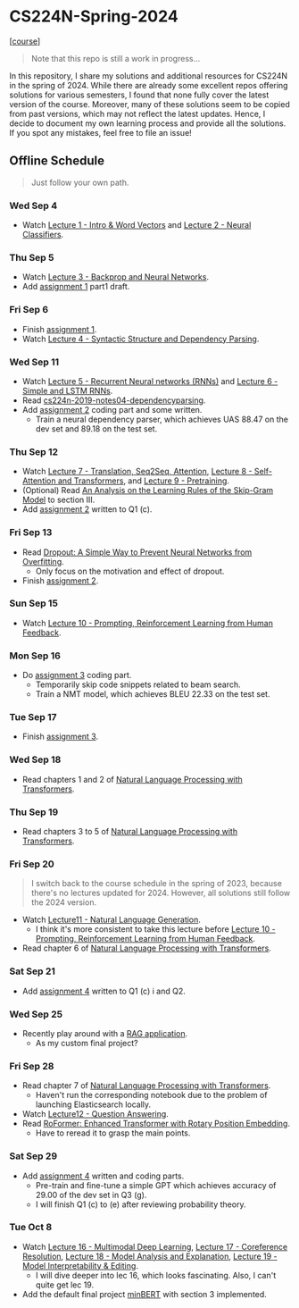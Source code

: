# CS224N-Spring-2024

[[course](https://web.stanford.edu/class/cs224n/index.html)]

> Note that this repo is still a work in progress...

In this repository, I share my solutions and additional resources for CS224N in the spring of 2024. While there are already some excellent repos offering solutions for various semesters, I found that none fully cover the latest version of the course. Moreover, many of these solutions seem to be copied from past versions, which may not reflect the latest updates. Hence, I decide to document my own learning process and provide all the solutions. If you spot any mistakes, feel free to file an issue!

## Offline Schedule
> Just follow your own path.

### Wed Sep 4
* Watch [Lecture 1 - Intro & Word Vectors](https://www.youtube.com/watch?v=rmVRLeJRkl4&list=PLoROMvodv4rMFqRtEuo6SGjY4XbRIVRd4&index=1) and [Lecture 2 - Neural Classifiers](https://www.youtube.com/watch?v=gqaHkPEZAew&list=PLoROMvodv4rMFqRtEuo6SGjY4XbRIVRd4&index=2).

### Thu Sep 5
* Watch [Lecture 3 - Backprop and Neural Networks](https://www.youtube.com/watch?v=X0Jw4kgaFlg&list=PLoROMvodv4rMFqRtEuo6SGjY4XbRIVRd4&index=3).
* Add [assignment 1](https://github.com/JiangJiaWei1103/CS224N-Spring-2024/blob/main/assignments/a1/exploring_word_vectors.ipynb) part1 draft.

### Fri Sep 6
* Finish [assignment 1](https://github.com/JiangJiaWei1103/CS224N-Spring-2024/blob/main/assignments/a1/exploring_word_vectors.ipynb).
* Watch [Lecture 4 - Syntactic Structure and Dependency Parsing](https://www.youtube.com/watch?v=PSGIodTN3KE&list=PLoROMvodv4rMFqRtEuo6SGjY4XbRIVRd4&index=5).

### Wed Sep 11
* Watch [Lecture 5 - Recurrent Neural networks (RNNs)](https://www.youtube.com/watch?v=PLryWeHPcBs&list=PLoROMvodv4rMFqRtEuo6SGjY4XbRIVRd4&index=5) and [Lecture 6 - Simple and LSTM RNNs](https://www.youtube.com/watch?v=0LixFSa7yts&list=PLoROMvodv4rMFqRtEuo6SGjY4XbRIVRd4&index=6).
* Read [cs224n-2019-notes04-dependencyparsing](https://github.com/JiangJiaWei1103/CS224N-Spring-2024/blob/main/notes/cs224n-2019-notes04-dependencyparsing.pdf).
* Add [assignment 2](https://github.com/JiangJiaWei1103/CS224N-Spring-2024/tree/main/assignments/a2) coding part and some written.
    * Train a neural dependency parser, which achieves UAS 88.47 on the dev set and 89.18 on the test set. 

### Thu Sep 12
* Watch [Lecture 7 - Translation, Seq2Seq, Attention](https://www.youtube.com/watch?v=wzfWHP6SXxY&list=PLoROMvodv4rMFqRtEuo6SGjY4XbRIVRd4&index=7), [Lecture 8 - Self-Attention and Transformers](https://www.youtube.com/watch?v=LWMzyfvuehA&list=PLoROMvodv4rMFqRtEuo6SGjY4XbRIVRd4&index=8), and [Lecture 9 - Pretraining](https://www.youtube.com/watch?v=DGfCRXuNA2w&list=PLoROMvodv4rMFqRtEuo6SGjY4XbRIVRd4&index=9).
* (Optional) Read [An Analysis on the Learning Rules of the Skip-Gram Model](https://arxiv.org/abs/2003.08489) to section III.
* Add [assignment 2](https://github.com/JiangJiaWei1103/CS224N-Spring-2024/tree/main/assignments/a2) written to Q1 (c).

### Fri Sep 13
* Read [Dropout: A Simple Way to Prevent Neural Networks from Overfitting](https://www.cs.toronto.edu/~rsalakhu/papers/srivastava14a.pdf).
    * Only focus on the motivation and effect of dropout.
* Finish [assignment 2](https://github.com/JiangJiaWei1103/CS224N-Spring-2024/tree/main/assignments/a2).

### Sun Sep 15
* Watch [Lecture 10 - Prompting, Reinforcement Learning from Human Feedback](https://www.youtube.com/watch?v=SXpJ9EmG3s4&list=PLoROMvodv4rMFqRtEuo6SGjY4XbRIVRd4&index=10).

### Mon Sep 16
* Do [assignment 3](https://github.com/JiangJiaWei1103/CS224N-Spring-2024/tree/main/assignments/a3) coding part.
    * Temporarily skip code snippets related to beam search. 
    * Train a NMT model, which achieves BLEU 22.33 on the test set.

### Tue Sep 17
* Finish [assignment 3](https://github.com/JiangJiaWei1103/CS224N-Spring-2024/tree/main/assignments/a3). 

### Wed Sep 18
* Read chapters 1 and 2 of [Natural Language Processing with Transformers](https://transformersbook.com/).

### Thu Sep 19
* Read chapters 3 to 5 of [Natural Language Processing with Transformers](https://transformersbook.com/).

### Fri Sep 20
> I switch back to the course schedule in the spring of 2023, because there's no lectures updated for 2024. However, all solutions still follow the 2024 version.
* Watch [Lecture11 - Natural Language Generation](https://www.youtube.com/watch?v=N9L32bFieEY&list=PLoROMvodv4rMFqRtEuo6SGjY4XbRIVRd4&index=11).
    * I think it's more consistent to take this lecture before [Lecture 10 - Prompting, Reinforcement Learning from Human Feedback](https://www.youtube.com/watch?v=SXpJ9EmG3s4&list=PLoROMvodv4rMFqRtEuo6SGjY4XbRIVRd4&index=10).
* Read chapter 6 of [Natural Language Processing with Transformers](https://transformersbook.com/).

### Sat Sep 21
* Add [assignment 4](https://github.com/JiangJiaWei1103/CS224N-Spring-2024/tree/main/assignments/a4) written to Q1 (c) i and Q2.

### Wed Sep 25
* Recently play around with a [RAG application](https://github.com/JiangJiaWei1103/Hack-RAG/tree/main).
   * As my custom final project?

### Fri Sep 28
* Read chapter 7 of [Natural Language Processing with Transformers](https://transformersbook.com/).
    * Haven't run the corresponding notebook due to the problem of launching Elasticsearch locally.
* Watch [Lecture12 - Question Answering](https://www.youtube.com/watch?v=NcqfHa0_YmU&list=PLoROMvodv4rMFqRtEuo6SGjY4XbRIVRd4&index=13).
* Read [RoFormer: Enhanced Transformer with Rotary Position Embedding](https://arxiv.org/abs/2104.09864).
    * Have to reread it to grasp the main points.

### Sat Sep 29
* Add [assignment 4](https://github.com/JiangJiaWei1103/CS224N-Spring-2024/tree/main/assignments/a4) written and coding parts.
    * Pre-train and fine-tune a simple GPT which achieves accuracy of 29.00 of the dev set in Q3 (g).
    * I will finish Q1 (c) to (e) after reviewing probability theory.

### Tue Oct 8
* Watch [Lecture 16 - Multimodal Deep Learning](https://www.youtube.com/watch?v=5vfIT5LOkR0&list=PLoROMvodv4rMFqRtEuo6SGjY4XbRIVRd4&index=22), [Lecture 17 - Coreference Resolution](https://www.youtube.com/watch?v=FFRnDRcbQQU&list=PLoROMvodv4rMFqRtEuo6SGjY4XbRIVRd4&index=13), [Lecture 18 - Model Analysis and Explanation](https://www.youtube.com/watch?v=f_qmSSBWV_E&list=PLoROMvodv4rMFqRtEuo6SGjY4XbRIVRd4&index=17), [Lecture 19 - Model Interpretability & Editing](https://www.youtube.com/watch?v=cd3pRpEtjLs&list=PLoROMvodv4rMFqRtEuo6SGjY4XbRIVRd4&index=23).
    * I will dive deeper into lec 16, which looks fascinating. Also, I can't quite get lec 19.
* Add the default final project [minBERT](https://github.com/JiangJiaWei1103/CS224N-Spring-2024/tree/main/minBERT) with section 3 implemented.
